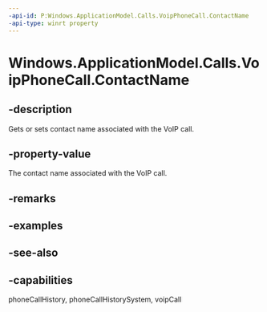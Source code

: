 ```yaml
---
-api-id: P:Windows.ApplicationModel.Calls.VoipPhoneCall.ContactName
-api-type: winrt property
---
```


<!-- Property syntax
public string ContactName { get;  set; }
-->

# Windows.ApplicationModel.Calls.VoipPhoneCall.ContactName

## -description
Gets or sets contact name associated with the VoIP call.

## -property-value
The contact name associated with the VoIP call.

## -remarks

## -examples

## -see-also

## -capabilities
phoneCallHistory, phoneCallHistorySystem, voipCall
